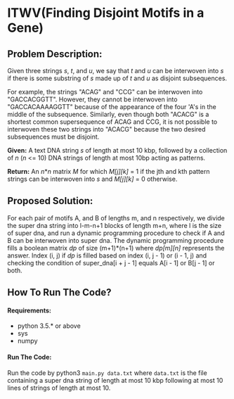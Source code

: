 # ITWV(Finding Disjoint Motifs in a Gene)

## Problem Description:

Given three strings _s_, _t_, and _u_, we say that _t_ and _u_ can be interwoven into _s_ if there is some substring of _s_ made up of _t_ and _u_ as disjoint subsequences.

For example, the strings "ACAG" and "CCG" can be interwoven into "GACCACGGTT". However, they cannot be interwoven into "GACCACAAAAGGTT" because of the appearance of the four \'A\'s in the middle of the subsequence. Similarly, even though both "ACACG" is a shortest common supersequence of ACAG and CCG, it is not possible to interwoven these two strings into "ACACG" because the two desired subsequences must be disjoint.

**Given:** A text DNA string _s_ of length at most 10 kbp, followed by a collection of _n_ (_n_ \<\= 10) DNA strings of length at most 10bp acting as patterns.

**Return:** An _n_*_n_ matrix _M_ for which _M[j][k]_ = 1 if the jth and kth pattern strings can be interwoven into _s_ and _M[j][k]_ = 0 otherwise.

## Proposed Solution:

For each pair of motifs A, and B of lengths m, and n respectively, we divide the super dna string into l-m-n+1 blocks of length m+n, where l is the size of super dna, and run a dynamic programming procedure to check if A and B can be interwoven into super dna. The dynamic programming procedure fills a boolean matrix _dp_ of size \(m+1\)\*\(n+1\) where _dp[m][n]_ represents the answer. Index \(i, j\) if _dp_ is filled based on index \(i, j - 1\) or \(i - 1, j\) and checking the condition of super\_dna[i + j - 1] equals A[i - 1] or B[j - 1] or both.

## How To Run The Code?

#### Requirements:

* python 3.5.* or above
* sys
* numpy

#### Run The Code:

Run the code by python3 `main.py data.txt` where `data.txt` is the file containing a super dna string of length at most 10 kbp following at most 10 lines of strings of length at most 10.
